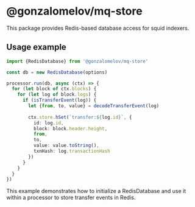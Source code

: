 # @gonzalomelov/mq-store

This package provides Redis-based database access for squid indexers.

## Usage example

```typescript
import {RedisDatabase} from '@gonzalomelov/mq-store'

const db = new RedisDatabase(options)

processor.run(db, async (ctx) => {
  for (let block of ctx.blocks) {
    for (let log of block.logs) {
      if (isTransferEvent(log)) {
        let {from, to, value} = decodeTransferEvent(log)
        
        ctx.store.hSet(`transfer:${log.id}`, {
          id: log.id,
          block: block.header.height,
          from,
          to,
          value: value.toString(),
          txnHash: log.transactionHash
        })
      }
    }
  }
})
```

This example demonstrates how to initialize a RedisDatabase and use it within a processor to store transfer events in Redis.